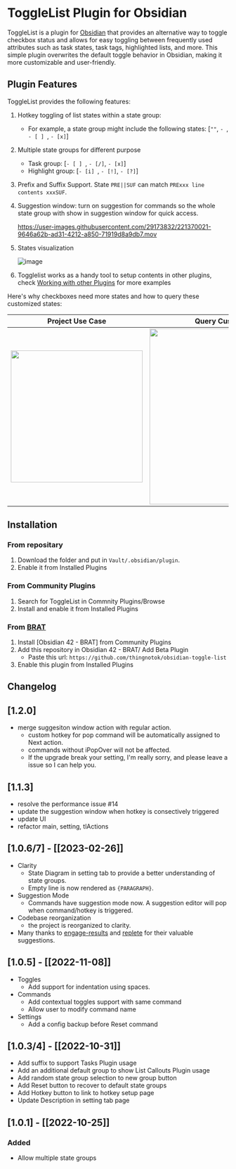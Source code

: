 # ToggleList Plugin for Obsidian

ToggleList is a plugin for [Obsidian](https://obsidian.md) that provides an alternative way to toggle checkbox status and allows for easy toggling between frequently used attributes such as task states, task tags, highlighted lists, and more. This simple plugin overwrites the default toggle behavior in Obsidian, making it more customizable and user-friendly.


## Plugin Features

ToggleList provides the following features:

1. Hotkey toggling of list states within a state group:
	- For example, a state group might include the following states: [`""`, `- `, `- [ ] `, ` - [x] `]

2. Multiple state groups for different purpose
	- Task group: [`- [ ] `, ` - [/] `, ` - [x] `]
	- Highlight group: [`- [i] `, ` - [!] `, ` - [?] `]

3. Prefix and Suffix Support. State `PRE||SUF` can match `PRExxx line contents xxxSUF`.

4. Suggestion window: turn on suggestion for commands so the whole state group with show in suggestion window for quick access. 

	https://user-images.githubusercontent.com/29173832/221370021-9646a62b-ad31-4212-a850-71919d8a9db7.mov


	

5. States visualization

	![image](https://user-images.githubusercontent.com/29173832/221369660-5600d76d-b8ac-4354-b4cc-11457c1527db.png)


6. Togglelist works as a handy tool to setup contents in other plugins, check [Working with other Plugins](https://github.com/thingnotok/obsidian-toggle-list/blob/master/doc/other_plugin.md) for more examples

Here's why checkboxes need more states and how to query these customized states:

| Project Use Case | Query Customized Items |
| :--------------: | :-------------------: |
| <img src="https://github.com/thingnotok/obsidian-toggle-list/blob/master/resources/example_project.png" width="300"> | <img src="https://github.com/thingnotok/obsidian-toggle-list/blob/master/resources/query_example.png" width="400"> |



## Installation

### From repositary

1. Download the folder and put in `Vault/.obsidian/plugin`.
1. Enable it from Installed Plugins

### From Community Plugins

1. Search for ToggleList in Commnity Plugins/Browse
1. Install and enable it from Installed Plugins

### From [BRAT](https://github.com/TfTHacker/obsidian42-brat)

1. Install [Obsidian 42 - BRAT] from Community Plugins
2. Add this repository in Obsidian 42 - BRAT/ Add Beta Plugin
	- Paste this url: `https://github.com/thingnotok/obsidian-toggle-list`
3. Enable this plugin from Installed Plugins


## Changelog
[1.2.0]
---
- merge suggesiton window action with regular action.
	- custom hotkey for pop command will be automatically assigned to Next action.
	- commands without iPopOver will not be affected.
	- If the upgrade break your setting, I'm really sorry, and please leave a issue so I can help you.

[1.1.3]
---
- resolve the performance issue #14
- update the suggestion window when hotkey is consectively triggered
- update UI 
- refactor main, setting, tlActions

[1.0.6/7] - [[2023-02-26]]
---
- Clarity
	- State Diagram in setting tab to provide a better understanding of state groups.
	- Empty line is now rendered as `{PARAGRAPH}`.
- Suggestion Mode
	- Commands have suggestion mode now. A suggestion editor will pop when command/hotkey is triggered.
- Codebase reorganization
	- the project is reorganized to clarity.
- Many thanks to [engage-results](https://github.com/engage-results) and [replete](https://github.com/replete) for their valuable suggestions.
	
[1.0.5] - [[2022-11-08]]
---
- Toggles
    - Add support for indentation using spaces.
- Commands
    - Add contextual toggles support with same command
    - Allow user to modify command name
- Settings
    - Add a config backup before Reset command

[1.0.3/4] - [[2022-10-31]]
---
- Add suffix to support Tasks Plugin usage
- Add an additional default group to show List Callouts Plugin usage
- Add random state group selection to new group button
- Add Reset button to recover to default state groups
- Add Hotkey button to link to hotkey setup page
- Update Description in setting tab page


[1.0.1] - [[2022-10-25]]
---

### Added
- Allow multiple state groups

